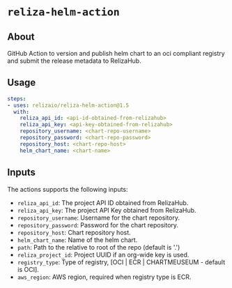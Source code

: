 # `reliza-helm-action`

## About

GitHub Action to version and publish helm chart to an oci compliant registry and submit the release metadata to RelizaHub.

## Usage

```yaml
steps:
- uses: relizaio/reliza-helm-action@1.5
  with:
    reliza_api_id: <api-id-obtained-from-relizahub>
    reliza_api_key: <api-key-obtained-from-relizahub>
    repository_username: <chart-repo-username>
    repository_password: <chart-repo-password>
    repository_host: <chart-repo-host>
    helm_chart_name: <chart-name>
```

## Inputs
The actions supports the following inputs:

- `reliza_api_id`: The project API ID obtained from RelizaHub.
- `reliza_api_key`: The project API Key obtained from RelizaHub.
- `repository_username`: Username for the chart repository.
- `repository_password`: Password for the chart repository.
- `repository_host`: Chart repository host.
- `helm_chart_name`: Name of the helm chart.
- `path`: Path to the relative to root of the repo (default is '.')
- `reliza_project_id`: Project UUID if an org-wide key is used.
- `registry_type`: Type of registry, [OCI | ECR | CHARTMEUSEUM - default is OCI].
- `aws_region`: AWS region, required when registry type is ECR.
